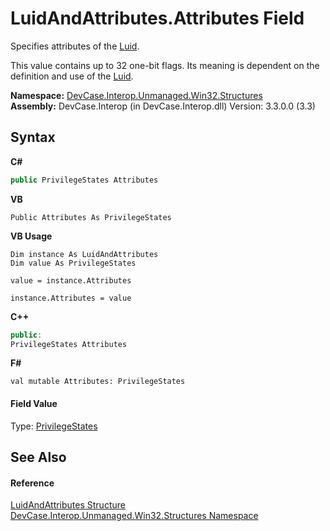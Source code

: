 # LuidAndAttributes.Attributes Field
 

Specifies attributes of the <a href="F_DevCase_Interop_Unmanaged_Win32_Structures_LuidAndAttributes_Luid">Luid</a>. 

 This value contains up to 32 one-bit flags. Its meaning is dependent on the definition and use of the <a href="F_DevCase_Interop_Unmanaged_Win32_Structures_LuidAndAttributes_Luid">Luid</a>.

**Namespace:**&nbsp;<a href="N_DevCase_Interop_Unmanaged_Win32_Structures">DevCase.Interop.Unmanaged.Win32.Structures</a><br />**Assembly:**&nbsp;DevCase.Interop (in DevCase.Interop.dll) Version: 3.3.0.0 (3.3)

## Syntax

**C#**<br />
``` C#
public PrivilegeStates Attributes
```

**VB**<br />
``` VB
Public Attributes As PrivilegeStates
```

**VB Usage**<br />
``` VB Usage
Dim instance As LuidAndAttributes
Dim value As PrivilegeStates

value = instance.Attributes

instance.Attributes = value
```

**C++**<br />
``` C++
public:
PrivilegeStates Attributes
```

**F#**<br />
``` F#
val mutable Attributes: PrivilegeStates
```


#### Field Value
Type: <a href="T_DevCase_Interop_Unmanaged_Win32_Enums_PrivilegeStates">PrivilegeStates</a>

## See Also


#### Reference
<a href="T_DevCase_Interop_Unmanaged_Win32_Structures_LuidAndAttributes">LuidAndAttributes Structure</a><br /><a href="N_DevCase_Interop_Unmanaged_Win32_Structures">DevCase.Interop.Unmanaged.Win32.Structures Namespace</a><br />